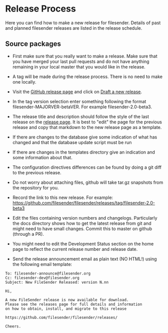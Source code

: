 # Release Process

Here you can find how to make a new release for filesender. Details of
past and planned filesender releases are listed in the release
schedule.

## Source packages

* First make sure that you really want to make a release. Make sure
  that you have merged your last pull requests and do not have
  anything remaining in your local master that you would like in the
  release.

* A tag will be made during the release process. There is no need to
  make one locally.

* Visit the [GitHub release page](https://github.com/filesender/filesender/releases)
  and click on [Draft a new release](https://github.com/filesender/filesender/releases/new).

* In the tag version selection enter something following the format filesender-MAJORVER-betaVER.
  For example filesender-2.0-beta3.

* The release title and description should follow the style of the last release on
  the [release page](https://github.com/filesender/filesender/releases). It is best
  to "edit" the page for the previous release and copy that markdown to the new release
  page as a template.

* If there are changes to the database give some indication of what has changed and that
  the database update script must be run

* If there are changes in the templates directory give an indication and some information about that.

* The configuration directives differences can be found by doing a git diff to the previous
  release.
  
* Do not worry about attaching files, github will take tar.gz
  snapshots from the repository for you.

* Record the link to this new release.
  For example: https://github.com/filesender/filesender/releases/tag/filesender-2.0-beta3

* Edit the files containing version numbers and changelogs.
  Particularly the docs directory shows how to get the latest release
  from git and might need to have small changes. Commit this to master
  on github (through a PR).

* You might need to edit the Development Status section on the home
  page to reflect the current release number and release date.

* Send the release announcement email as plain text (NO HTML!) using
  the following email template:

```
To: filesender-announce@filesender.org
Cc: filesender-dev@filesender.org
Subject: New FileSender Released: version N.nn 

Hi,

A new FileSender release is now available for download.
Please see the releases page for full details and information
on how to obtain, install, and migrate to this release

https://github.com/filesender/filesender/releases/

Cheers.
```
    
